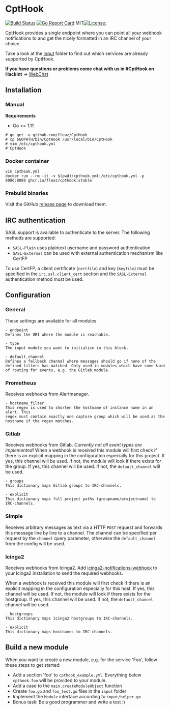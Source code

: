 # CptHook
[![Build Status](https://travis-ci.org/fleaz/CptHook.svg?branch=main)](https://travis-ci.org/fleaz/CptHook)
[![Go Report Card](https://goreportcard.com/badge/github.com/fleaz/CptHook)](https://goreportcard.com/report/github.com/fleaz/CptHook)
MIT[![License: ](https://img.shields.io/badge/License-MIT-blue.svg)](https://github.com/fleaz/CptHook/blob/main/LICENSE)

CptHook provides a single endpoint where you can point all your webhook notifications to and get the nicely formatted in an IRC channel of your choice.

Take a look at the [input](https://github.com/fleaz/CptHook/tree/main/input) folder to find out which services are
already supported by CptHook.

**If you have questions or problems come chat with us in #CptHook on HackInt** -> [WebChat](https://webirc.hackint.org/#irc://irc.hackint.org/#CptHook)

## Installation


### Manual

**Requirements**
 * Go >= 1.11

```
# go get -u github.com/fleaz/CptHook
# cp $GOPATH/bin/CptHook /usr/local/bin/CptHook
# vim /etc/cpthook.yml
# CptHook
```

### Docker container

```
vim cpthook.yml
docker run --rm -it -v $(pwd)/cpthook.yml:/etc/cpthook.yml -p 8086:8086 ghcr.io/fleaz/cpthook:stable
```

### Prebuild binaries
Visit the GitHub [release page](https://github.com/fleaz/CptHook/releases/latest) to download them.

## IRC authentication
SASL support is available to authenticate to the server.
The following methods are supported:
 - `SASL-Plain` uses plaintext username and password authentication
 - `SASL-External` can be used with external authentication mechanism like CertFP

To use CertFP, a client certificate (`certfile`) and key (`keyfile`) must be specified in the `irc.ssl.client_cert`
section and the `SASL-External` authentication method must be used.


## Configuration

### General

These settings are available for all modules

```
- endpoint
Defines the URI where the module is reachable.

- type
The input module you want to initialize in this block.

- default_channel
Defines a fallback channel where messages should go if none of the defined filters has matched. Only used in modules which have some kind of routing for events, e.g. the Gitlab module.
```

### Prometheus
Receives webhooks from Alertmanager.

```
- hostname_filter
This regex is used to shorten the hostname of instance name in an alert. This
regex must contain exactly one capture group which will be used as the
hostname if the regex matches.
```

### Gitlab
Receives webhooks from Gitlab. *Currently not all event types are implemented!* When a webhook is received this
module will first check if there is an explicit mapping in the configuration especially for this project. If yes,
this channel will be used. If not, the module will look if there exists for the group. If yes, this channel will be
used. If not, the `default_channel` will be used.
```
- groups
This dictionary maps Gitlab groups to IRC-channels.

- explicit
This dictionary maps full project paths (groupname/projectname) to IRC-channels.
```

### Simple
Receives arbitrary messages as text via a HTTP `POST` request and forwards this message line by line to a channel.
The channel can be specified per request by the `channel` query parameter, otherwise the `default_channel` from the config will
be used.

### Icinga2
Receives webhooks from Icinga2. Add [icinga2-notifications-webhook](https://git.s7t.de/ManiacTwister/icinga2-notifications-webhook) to your
Icinga2 installation to send the required webhooks.

When a webhook is received this module will first check if there is an explicit
mapping in the configuration especially for this host. If yes, this channel will be used. If not, the module will
look if there exists for the hostgroup. If yes, this channel will be used. If not, the `default_channel` channel will be used.

```
- hostgroups
This dictionary maps Icinga2 hostgroups to IRC-channels.

- explicit
This dictionary maps hostnames to IRC-channels.
```

## Build a new module
When you want to create a new module, e.g. for the service 'Foo', follow these steps to get started:
  - Add a section 'foo' to `cpthook_example.yml`. Everything below `cpthook.foo` will be provided to your module. 
  - Add a case to the `main.createModuleObject` function
  - Create `foo.go` and `foo_test.go` files in the `input` folder
  - Implement the `Module` interface according to `input/helper.go`
  - Bonus task: Be a good programmer and write a test :)
